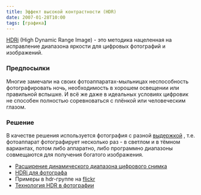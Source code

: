 ```yaml
---
title: Эффект высокой контрастности (HDR)
date: 2007-01-28T10:00
tags: [графика]
---
```


[HDRi](http://en.wikipedia.org/wiki/High_dynamic_range_imaging) (High Dynamic Range Image) - это методика нацеленная на исправление диапазона яркости для цифровых фотографий и изображений.

### Предпосылки

Многие замечали на своих фотоаппаратах-мыльницах неспособность фотографировать ночь, необходимость в хорошем освещении или правильной вспышке. И всё же даже в идеальных условиях цифровик не способен полностью соревноваться с плёнкой или человеческим глазом.

### Решение

В качестве решения используется фотография с разной [выдержкой](http://ru.wikipedia.org/wiki/%D0%92%D1%8B%D0%B4%D0%B5%D1%80%D0%B6%D0%BA%D0%B0_%28%D1%84%D0%BE%D1%82%D0%BE%D0%B3%D1%80%D0%B0%D1%84%D0%B8%D1%8F%29) , т.е. фотоаппарат фотографирует несколько раз - в светлом и в тёмном вариантах, потом либо аппаратно, либо программно диапазоны совмещаются для получения богатого изображения.

- [Расширение динамического диапазона цифрового снимка](http://seycom.livejournal.com/235043.html)
- [HDRi для фотографа](http://community.livejournal.com/ru_hdr/1253.html)
- Примеры в hdr-группе на [flickr](http://www.flickr.com/photos/tags/hdr/)
- [Технология HDR в фотографии](http://creative.jera.com.ua/2008/10/02/hdr/)